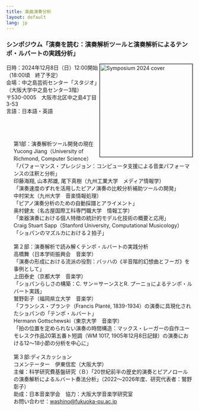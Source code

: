 ```yaml
---
title: 楽曲演奏分析
layout: default
lang: jp
---
```



###  **シンポジウム「演奏を読む：演奏解析ツールと演奏解析によるテンポ・ルバートの実践分析」**<br>

<a target="_blank" href="https://github.com/user-attachments/files/18140531/_.20241208.pdf"><img src="https://github.com/user-attachments/assets/b5dad13c-4b92-4daa-b462-930c34729a50" alt="Symposium 2024 cover" style="float:right; width:250px; border:1px solid black;"></a>

日時：2024年12月8日（日）12:00開始（18:00頃　終了予定）<br>
会場：中之島芸術センター「スタジオ」（大阪大学中之島センター3階）<br>
      〒530-0005　大阪市北区中之島4丁目3-53<br>
言語：日本語・英語<br>


<div style="padding-top:40px; padding-left: 20px">

第1部：演奏解析ツール開発の現在<br>
Yucong Jiang（University of Richmond, Computer Science）<br>
 「パフォーマンス・プレシジョン：コンピュータ支援による音楽パフォーマンスの注釈と分析」<br>
印藤海翔, 山本邦雄, 尾下真樹（九州工業大学　メディア情報学）<br>
 「演奏速度のずれを活用したピアノ演奏の比較分析補助ツールの開発」<br>
中村栄太（九州大学　音楽情報処理）<br>
 「ピアノ演奏分析のための自動採譜とアライメント」<br>
奥村健太（名古屋国際工科専門職大学　情報工学）<br>
 「楽器演奏における個人特徴の統計的モデル化技術の概要と応用」<br>
Craig Stuart Sapp（Stanford University, Computational Musicology）<br>
 「ショパンのマズルカにおける２拍子」<br>
<br>
第２部：演奏解析で読み解くテンポ・ルバートの実践分析<br>
高橋舞（日本学術振興会　音楽学）<br>
 「演奏の形成における流派の役割：バッハの《半音階的幻想曲とフーガ》を事例として」<br>
上田泰史（京都大学　音楽学）<br>
 「ショパンらしさの構築：C. サン＝サーンスとR. プーニョによるテンポ・ルバート実践」<br>
鷲野彰子（福岡県立大学　音楽学）<br>
 「フランシス・プランテ（Francis Planté, 1839-1934）の演奏に具現化されたショパンの「テンポ・ルバート」<br>
Hermann Gottschewski（東京大学　音楽学）<br>
 「拍の位置を定められない演奏の時間構造：マックス・レーガーの自作ユーモレスク作品20第五番ト短調（WM 1017, 1905年12月8日記録）の演奏における12〜18小節の分析を中心に」<br>
<br>
第３部:ディスカッション<br>
コメンテーター　伊東信宏（大阪大学）
<br>
主催：科学研究費基盤研究（Ｂ）「20世紀前半の歴史的演奏とピアノロールの演奏解析によるルバート奏法分析」（2022～2026年度、研究代表者：鷲野彰子）<br>
助成：日本音楽学会　協力：大阪大学音楽学研究室<br>
お問い合わせ：washino@fukuoka-pu.ac.jp<br>

</div>





